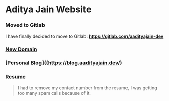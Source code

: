 # Aditya Jain Website

### Moved to Gitlab

I have finally decided to move to Gitlab: **https://gitlab.com/aadityajain-dev**

### [New Domain](https://www.aadityajain.dev/)

### [Personal Blog]((https://blog.aadityajain.dev/)

### [Resume](https://www.aadityajain.dev/resume)

> I had to remove my contact number from the resume, I was getting too many spam calls because of it.
